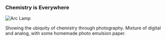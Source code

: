### Chemistry is Everywhere

![Arc Lamp][lamp]

[lamp]: http://assets.quells.net/DP/proj/arc_sq.jpg

Showing the ubiquity of chemistry through photography. Mixture of digital and analog, with some homemade photo emulsion paper.